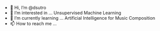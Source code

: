- 👋 Hi, I’m @dsutro
- 👀 I’m interested in ... Unsupervised Machine Learning
- 🌱 I’m currently learning ... Artificial Intelligence for Music Composition
- 📫 How to reach me ... 

<!---
dsutro/dsutro is a ✨ special ✨ repository because its `README.md` (this file) appears on your GitHub profile.
You can click the Preview link to take a look at your changes.
--->
